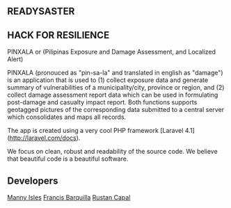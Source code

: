 ## READYSASTER
## HACK FOR RESILIENCE

PINXALA or (Pilipinas Exposure and Damage Assessment, and Localized Alert)

PINXALA (pronouced as "pin-sa-la" and translated in english as "damage") is an application that is used to (1) collect exposure data and generate summary of vulnerabilities of a municipality/city, province or region, and (2) collect damage assessment report data which can be used in formulating post-damage and casualty impact report. Both functions supports geotagged pictures of the corresponding data submitted to a central server which consolidates and maps all records.

The app is created using a very cool PHP framework [Laravel 4.1] (http://laravel.com/docs).

We focus on clean, robust and readability of the source code. We believe that beautiful code is a beautiful software.

Developers
-----------
[Manny Isles](https://github.com/mannysoft)
[Francis Barquilla](https://www.facebook.com/francisbarquilla)
[Rustan Capal](https://www.facebook.com/rustan.capal)
